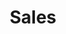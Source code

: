 ---
layout: "layouts/blog.njk"
title: "Sales"
des: "Discover how luxury home builders are streamlining operations, reducing costs, and improving efficiency through strategic automation and process optimization."
category: "sales"
pagination:
  data: collections.salesPosts
  size: 6
  alias: posts
permalink: "/blog/sales-systems/{% if pagination.pageNumber > 0 %}page-{{ pagination.pageNumber + 1 }}/{% endif %}"
---